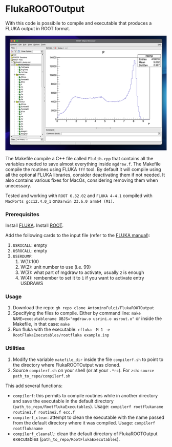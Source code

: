 # FlukaROOTOutput

With this code is possibile to compile and executable that produces a FLUKA output in ROOT format.

![alt text](ExampleROOTFiles.png)

The Makefile compile a C++ file called `Flulib.cpp` that contains all the variables needed to save almost everything inside `mgdraw.f`. The Makefile compile the routines using FLUKA `fff` tool. By default it will compile using all the optional FLUKA libraries, consider deactivating them if not needed. It also contains various fixes for MacOs, considering removing them when unecessary.

Tested and working with `ROOT 6.32.02` and `FLUKA 4-4.1` compiled with `MacPorts gcc12.4.0_1` on`Darwin 23.6.0 arm64 (M1)`.

### Prerequisites
Install [FLUKA](https://fluka.cern/).
Install [ROOT](https://root.cern/).

Add the following cards to the input file (refer to the [FLUKA manual](https://flukafiles.web.cern.ch/manual/index.html)):
1. `USRICALL`: empty
2. `USROCALL`: empty
3. `USERDUMP`: 
    1. W(1):100
    2. W(2): unit number to use (i.e. 99) 
    3. W(3): what part of mgdraw to activate, usually `2` is enough
    4. W(4): rembember to set it to `1` if you want to activate entry USDRAWS


### Usage

1. Download the repo:
    `gh repo clone AntoninoFulci/FlukaROOTOutput`
2. Specifying the files to compile. 
    Either by command line:
    `make NAME=executablename OBJS="mgdraw.o usrini.o usrout.o"`
    or inside the Makefile, in that case:
    `make`
3. Run fluka with the executable:
    `rfluka -M 1 -e RootFlukaExecutables/rootfluka example.inp`

### Utilities
1. Modify the variable `makefile_dir` inside the file `compilerf.sh` to point to the directory where FlukaROOTOutput was cloned.
2. Source `compilerf.sh` on your shell (or at your `.*rc`).
    For `zsh`:
    `source path_to_repo/compilerf.sh`

This add several functions:

- `compilerf`: this permits to compile routines while in another directory and save the executable in the default directory (`path_to_repo/RootFlukaExecutables`).
    Usage:
    `compilerf rootflukaname routine1.f routine2.f ecc.f`
- `compilerf_clean`: attempt to clean the executable with the name passed from the default directory where it was compiled.
    Usage:
    `compilerf rootflukaname`
- `compilerf_cleanall`:  clean the default directory of FlukaROOTOutput executables (`path_to_repo/RootFlukaExecutables`).

